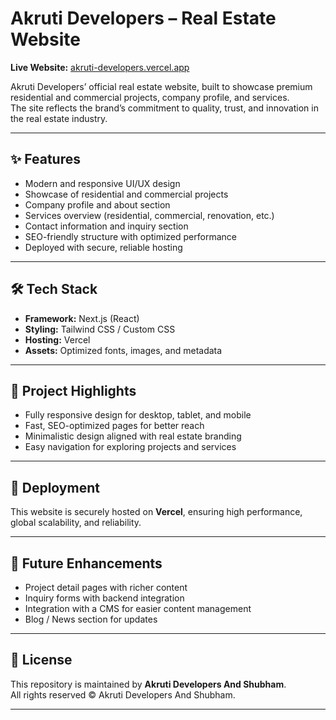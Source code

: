# Akruti Developers – Real Estate Website

**Live Website:** [akruti-developers.vercel.app](https://akruti-developers.vercel.app/)  

Akruti Developers’ official real estate website, built to showcase premium residential and commercial projects, company profile, and services.  
The site reflects the brand’s commitment to quality, trust, and innovation in the real estate industry.

---

## ✨ Features

- Modern and responsive UI/UX design  
- Showcase of residential and commercial projects  
- Company profile and about section  
- Services overview (residential, commercial, renovation, etc.)  
- Contact information and inquiry section  
- SEO-friendly structure with optimized performance  
- Deployed with secure, reliable hosting  

---

## 🛠 Tech Stack

- **Framework:** Next.js (React)  
- **Styling:** Tailwind CSS / Custom CSS  
- **Hosting:** Vercel  
- **Assets:** Optimized fonts, images, and metadata  

---

## 📂 Project Highlights

- Fully responsive design for desktop, tablet, and mobile  
- Fast, SEO-optimized pages for better reach  
- Minimalistic design aligned with real estate branding  
- Easy navigation for exploring projects and services  

---

## 🚀 Deployment

This website is securely hosted on **Vercel**, ensuring high performance, global scalability, and reliability.  

---

## 📌 Future Enhancements

- Project detail pages with richer content  
- Inquiry forms with backend integration  
- Integration with a CMS for easier content management  
- Blog / News section for updates  

---

## 📜 License

This repository is maintained by **Akruti Developers And Shubham**.  
All rights reserved © Akruti Developers And Shubham.  

---
